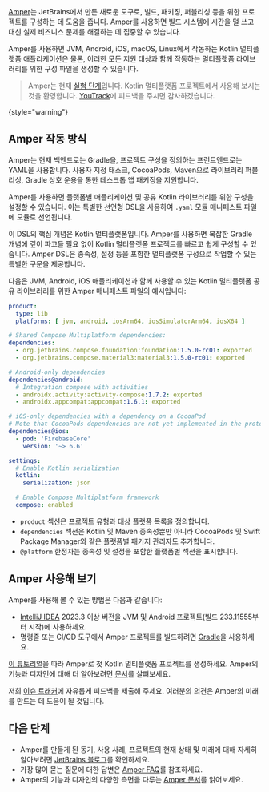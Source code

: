 [//]: # (title: Amper를 이용한 프로젝트 구성)

[Amper](https://github.com/JetBrains/amper/tree/HEAD)는 JetBrains에서 만든 새로운 도구로, 빌드, 패키징, 퍼블리싱 등을 위한 프로젝트를 구성하는 데 도움을 줍니다. Amper를 사용하면 빌드 시스템에 시간을 덜 쓰고 대신 실제 비즈니스 문제를 해결하는 데 집중할 수 있습니다.

Amper를 사용하면 JVM, Android, iOS, macOS, Linux에서 작동하는 Kotlin 멀티플랫폼 애플리케이션은 물론, 이러한 모든 지원 대상과 함께 작동하는 멀티플랫폼 라이브러리를 위한 구성 파일을 생성할 수 있습니다.

> Amper는 현재 [실험 단계](supported-platforms.md#general-kotlin-stability-levels)입니다.
> Kotlin 멀티플랫폼 프로젝트에서 사용해 보시는 것을 환영합니다.
> [YouTrack](https://youtrack.jetbrains.com/issues/AMPER)에 피드백을 주시면 감사하겠습니다.
>
{style="warning"}

## Amper 작동 방식

Amper는 현재 백엔드로는 Gradle을, 프로젝트 구성을 정의하는 프런트엔드로는 YAML을 사용합니다. 사용자 지정 태스크, CocoaPods, Maven으로 라이브러리 퍼블리싱, Gradle 상호 운용을 통한 데스크톱 앱 패키징을 지원합니다.

Amper를 사용하면 플랫폼별 애플리케이션 및 공유 Kotlin 라이브러리를 위한 구성을 설정할 수 있습니다. 이는 특별한 선언형 DSL을 사용하여 `.yaml` 모듈 매니페스트 파일에 모듈로 선언됩니다.

이 DSL의 핵심 개념은 Kotlin 멀티플랫폼입니다. Amper를 사용하면 복잡한 Gradle 개념에 깊이 파고들 필요 없이 Kotlin 멀티플랫폼 프로젝트를 빠르고 쉽게 구성할 수 있습니다. Amper DSL은 종속성, 설정 등을 포함한 멀티플랫폼 구성으로 작업할 수 있는 특별한 구문을 제공합니다.

다음은 JVM, Android, iOS 애플리케이션과 함께 사용할 수 있는 Kotlin 멀티플랫폼 공유 라이브러리를 위한 Amper 매니페스트 파일의 예시입니다:

```yaml
product:
  type: lib
  platforms: [ jvm, android, iosArm64, iosSimulatorArm64, iosX64 ]

# Shared Compose Multiplatform dependencies:
dependencies:
  - org.jetbrains.compose.foundation:foundation:1.5.0-rc01: exported
  - org.jetbrains.compose.material3:material3:1.5.0-rc01: exported

# Android-only dependencies  
dependencies@android:
  # Integration compose with activities
  - androidx.activity:activity-compose:1.7.2: exported
  - androidx.appcompat:appcompat:1.6.1: exported

# iOS-only dependencies with a dependency on a CocoaPod
# Note that CocoaPods dependencies are not yet implemented in the prototype
dependencies@ios:
  - pod: 'FirebaseCore'
    version: '~> 6.6'

settings:
  # Enable Kotlin serialization
  kotlin:
    serialization: json

  # Enable Compose Multiplatform framework
  compose: enabled
```

*   `product` 섹션은 프로젝트 유형과 대상 플랫폼 목록을 정의합니다.
*   `dependencies` 섹션은 Kotlin 및 Maven 종속성뿐만 아니라 CocoaPods 및 Swift Package Manager와 같은 플랫폼별 패키지 관리자도 추가합니다.
*   `@platform` 한정자는 종속성 및 설정을 포함한 플랫폼별 섹션을 표시합니다.

## Amper 사용해 보기

Amper를 사용해 볼 수 있는 방법은 다음과 같습니다:

*   [IntelliJ IDEA](https://www.jetbrains.com/idea/nextversion/) 2023.3 이상 버전을 JVM 및 Android 프로젝트(빌드 233.11555부터 시작)에 사용하세요.
*   명령줄 또는 CI/CD 도구에서 Amper 프로젝트를 빌드하려면 [Gradle](https://docs.gradle.org/current/userguide/userguide.html)을 사용하세요.

[이 튜토리얼](https://github.com/JetBrains/amper/tree/HEAD/docs/Tutorial.md)을 따라 Amper로 첫 Kotlin 멀티플랫폼 프로젝트를 생성하세요. Amper의 기능과 디자인에 대해 더 알아보려면 [문서](https://github.com/JetBrains/amper/tree/HEAD/docs/Documentation.md)를 살펴보세요.

저희 [이슈 트래커](https://youtrack.jetbrains.com/issues/AMPER)에 자유롭게 피드백을 제출해 주세요. 여러분의 의견은 Amper의 미래를 만드는 데 도움이 될 것입니다.

## 다음 단계

*   Amper를 만들게 된 동기, 사용 사례, 프로젝트의 현재 상태 및 미래에 대해 자세히 알아보려면 [JetBrains 블로그](https://blog.jetbrains.com/blog/2023/11/09/amper-improving-the-build-tooling-user-experience)를 확인하세요.
*   가장 많이 묻는 질문에 대한 답변은 [Amper FAQ](https://github.com/JetBrains/amper/tree/HEAD/docs/FAQ.md)를 참조하세요.
*   Amper의 기능과 디자인의 다양한 측면을 다루는 [Amper 문서](https://github.com/JetBrains/amper/tree/HEAD/docs/Documentation.md)를 읽어보세요.